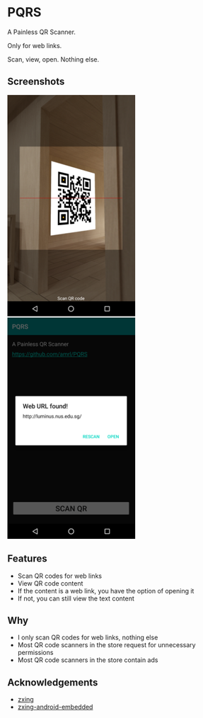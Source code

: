 # PQRS
A Painless QR Scanner.

Only for web links.

Scan, view, open. Nothing else.

## Screenshots
<img src="./images/scanning.png" height="500" />&nbsp;&nbsp;&nbsp;&nbsp;
<img src="./images/dialog.png" height="500" />

## Features
* Scan QR codes for web links
* View QR code content
* If the content is a web link, you have the option of opening it
* If not, you can still view the text content

## Why
* I only scan QR codes for web links, nothing else
* Most QR code scanners in the store request for unnecessary
permissions
* Most QR code scanners in the store contain ads

## Acknowledgements
* [zxing](https://github.com/zxing/zxing)
* [zxing-android-embedded ](https://github.com/journeyapps/zxing-android-embedded)
